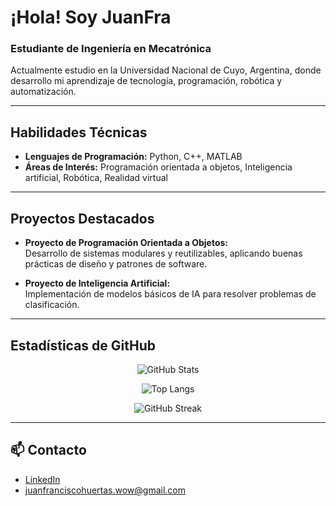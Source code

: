 #  ¡Hola! Soy JuanFra

### Estudiante de Ingeniería en Mecatrónica  
Actualmente estudio en la Universidad Nacional de Cuyo, Argentina, donde desarrollo mi aprendizaje de tecnología, programación, robótica y automatización.

---


##  Habilidades Técnicas

- **Lenguajes de Programación:** Python, C++, MATLAB
- **Áreas de Interés:** Programación orientada a objetos, Inteligencia artificial, Robótica, Realidad virtual

---

##  Proyectos Destacados

- **Proyecto de Programación Orientada a Objetos:**  
  Desarrollo de sistemas modulares y reutilizables, aplicando buenas prácticas de diseño y patrones de software.

- **Proyecto de Inteligencia Artificial:**  
  Implementación de modelos básicos de IA para resolver problemas de clasificación.

---

##  Estadísticas de GitHub

<div align="center">
  
![GitHub Stats](https://github-readme-stats.vercel.app/api?username=Arguur&show_icons=true&theme=tokyonight&hide_border=true&count_private=true)

![Top Langs](https://github-readme-stats.vercel.app/api/top-langs/?username=Arguur&layout=compact&theme=tokyonight&hide_border=true)

![GitHub Streak](https://github-readme-streak-stats.herokuapp.com/?user=Arguur&theme=tokyonight&hide_border=true)

</div>

---

## 📫 Contacto

- [LinkedIn](https://www.linkedin.com/in/juan-francisco-huertas-coppo)
-  juanfranciscohuertas.wow@gmail.com
